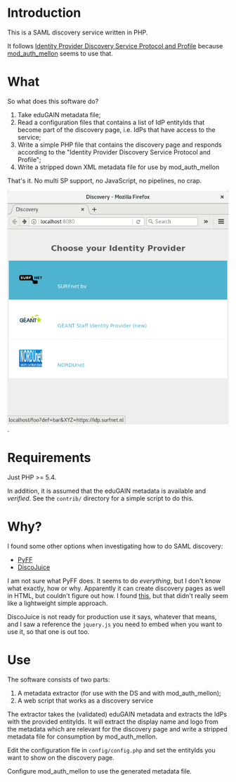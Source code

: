 # Introduction

This is a SAML discovery service written in PHP.

It follows 
[Identity Provider Discovery Service Protocol and Profile](https://docs.oasis-open.org/security/saml/Post2.0/sstc-saml-idp-discovery.pdf) 
because [mod_auth_mellon](https://github.com/UNINETT/mod_auth_mellon) 
seems to use that.

# What

So what does this software do?

1. Take eduGAIN metadata file;
2. Read a configuration files that contains a list of IdP entityIds that 
   become part of the discovery page, i.e. IdPs that have access to the 
   service;
3. Write a simple PHP file that contains the discovery page and responds 
   according to the "Identity Provider Discovery Service Protocol and Profile";
4. Write a stripped down XML metadata file for use by mod_auth_mellon

That's it. No multi SP support, no JavaScript, no pipelines, no crap.

![screenshot](contrib/screenshot.png).

# Requirements

Just PHP >= 5.4.

In addition, it is assumed that the eduGAIN metadata is available 
and *verified*. See the `contrib/` directory for a simple script to do this.

# Why?

I found some other options when investigating how to do SAML discovery:

* [PyFF](https://github.com/leifj/pyFF/)
* [DiscoJuice](http://discojuice.org/)

I am not sure what PyFF does. It seems to do _everything_, but I don't know 
what exactly, how or why. Apparently it can create discovery pages as well in 
HTML, but couldn't figure out how. I found 
[this](https://wiki.surfnet.nl/pages/viewpage.action?pageId=50106503), but that 
didn't really seem like a lightweight simple approach.

DiscoJuice is not ready for production use it says, whatever that means, and 
I saw a reference the `jquery.js` you need to embed when you want to use it, 
so that one is out too.

# Use

The software consists of two parts:

1. A metadata extractor (for use with the DS and with mod_auth_mellon);
2. A web script that works as a discovery service

The extractor takes the (validated) eduGAIN metadata and extracts the IdPs with
the provided entityIds. It will extract the display name and logo from the 
metadata which are relevant for the discovery page and write a stripped 
metadata file for consumption by mod_auth_mellon.

Edit the configuration file in `config/config.php` and set the entityIds you
want to show on the discovery page.

Configure mod_auth_mellon to use the generated metadata file.
